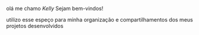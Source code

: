 olá me chamo *Kelly* Sejam bem-vindos!

utilizo esse espeço para minha organização e compartilhamentos dos meus projetos desenvolvidos

